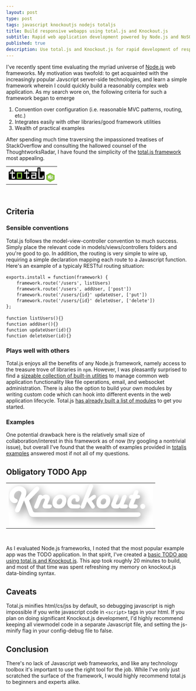 ```yaml
---
layout: post
type: post
tags: javascript knockoutjs nodejs totaljs 
title: Build responsive webapps using total.js and Knockout.js
subtitle: Rapid web application development powered by Node.js and NoSQL
published: true
description: Use total.js and Knockout.js for rapid development of responsive webapps
---
```


I've recently spent time evaluating the myriad universe of [Node.js](http://nodejs.org/) web frameworks.  My motivation was twofold: to get acquainted with the increasingly popular Javscript server-side technologies, and learn a simple framework wherein I could quickly build a reasonably complex web application.  As my search wore on, the following criteria for such a framework began to emerge

1.	Convention over configuration (i.e. reasonable MVC patterns, routing, etc.)
2.	Integrates easily with other libraries/good framework utilities
3.	Wealth of practical examples

After spending much time traversing the impassioned treatises of StackOverflow and consulting the hallowed counsel of the ThoughtworksRadar, I have found the simplicity of the [total.js framework](http://www.totaljs.com/) most appealing.

<table class="image">
	<tr><td><a href="http://www.totaljs.com" target="_blank"><img src="/assets/totaljs-logo.png" alt="total.js logo"/></a></td></tr>
</table>

&#x20;<br>

## Criteria

### Sensible conventions

Total.js follows the model-view-controller convention to much success.  Simply place the relevant code in models/views/controllers folders and you're good to go.  In addition, the routing is very simple to wire up, requiring a simple declaration mapping each route to a Javascript function.  Here's an example of a typicaly RESTful routing situation:

	exports.install = function(framework) {
		framework.route('/users', listUsers)
		framework.route('/users', addUser, ['post'])
		framework.route('/users/{id}' updateUser, ['put'])
		framework.route('/users/{id}' deleteUser, ['delete'])
	};

	function listUsers(){}
	function addUser(){}
	function updateUser(id){}
	function deleteUser(id){}

### Plays well with others

Total.js enjoys all the benefits of any Node.js framework, namely access to the treasure trove of libraries in `npm`.  However, I was pleasantly surprised to find a [sizeable collection of built-in utlities](http://docs.totaljs.com/Framework/) to manage common web application functionality like file operations, email, and websocket administration.  There is also the option to build your own modules by writing custom code which can hook into different events in the web application lifecycle.  Total.js [has already built a list of modules](https://github.com/totaljs/modules) to get you started.

### Examples

One potential drawback here is the relatively small size of collaboration/interest in this framework as of now (try googling a nontrivial issue), but overall I've found that the wealth of examples provided in [totaljs examples](https://github.com/totaljs/examples) answered most if not all of my questions.

## Obligatory TODO App

<table class="image">
	<tr><td><a href="http://www.knockoutjs.com" target="_blank"><img src="/assets/ko-logo.png" alt="Knockout.js logo"/></a></td></tr>
</table>

&#x20;<br>

As I evaluated Node.js frameworks, I noted that the most popular example app was the TODO application.  In that spirit, I've created a [basic TODO app using total.js and Knockout.js](https://github.com/totaljs/examples/tree/master/knockoutjs-todo).  This app took roughly 20 minutes to build, and most of that time was spent refreshing my memory on knockout.js data-binding syntax.

## Caveats

Total.js minifies html/cs/jss by default, so debugging javascript is nigh impossible if you write javascript code in `<script>` tags in your html.  If you plan on doing significant Knockout.js development, I'd highly recommend keeping all viewmodel code in a separate Javascript file, and setting the js-minify flag in your config-debug file to false.

## Conclusion

There's no lack of Javascript web frameworks, and like any technology toolbox it's important to use the right tool for the job.  While I've only just scratched the surface of the framework, I would highly recommend total.js to beginners and experts alike.